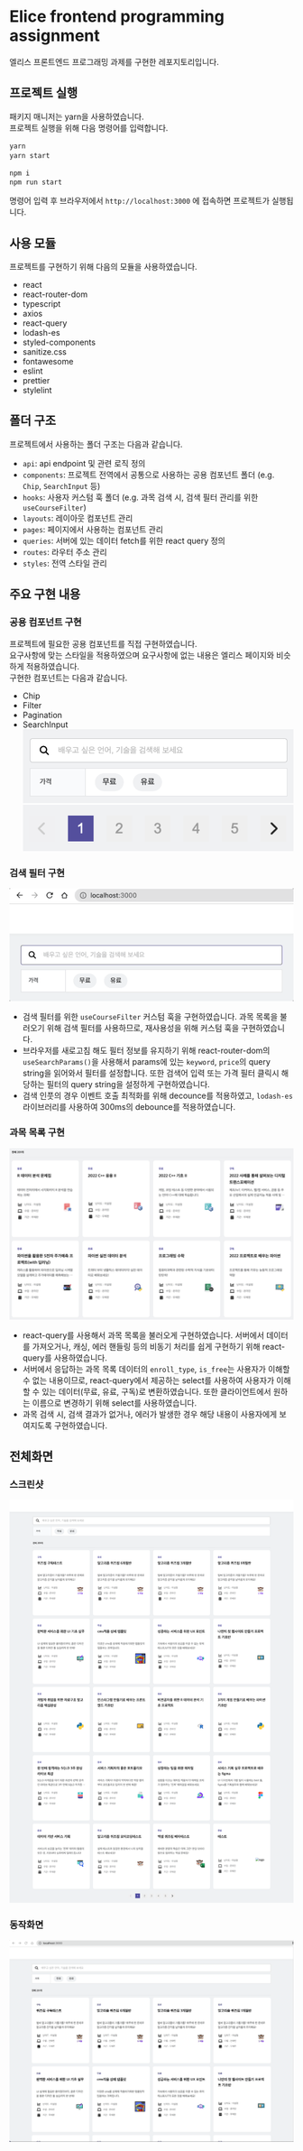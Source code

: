 # Elice frontend programming assignment

엘리스 프론트엔드 프로그래밍 과제를 구현한 레포지토리입니다.

## 프로젝트 실행

패키지 매니저는 yarn을 사용하였습니다.  
프로젝트 실행을 위해 다음 명령어를 입력합니다.

```sh
yarn
yarn start
```

```sh
npm i
npm run start
```

명령어 입력 후 브라우저에서 `http://localhost:3000` 에 접속하면 프로젝트가 실행됩니다.

## 사용 모듈

프로젝트를 구현하기 위해 다음의 모듈을 사용하였습니다.

- react
- react-router-dom
- typescript
- axios
- react-query
- lodash-es
- styled-components
- sanitize.css
- fontawesome
- eslint
- prettier
- stylelint

## 폴더 구조

프로젝트에서 사용하는 폴더 구조는 다음과 같습니다.

- `api`: api endpoint 및 관련 로직 정의
- `components`: 프로젝트 전역에서 공통으로 사용하는 공용 컴포넌트 폴더 (e.g. `Chip`, `SearchInput` 등)
- `hooks`: 사용자 커스텀 훅 폴더 (e.g. 과목 검색 시, 검색 필터 관리를 위한 `useCourseFilter`)
- `layouts`: 레이아웃 컴포넌트 관리
- `pages`: 페이지에서 사용하는 컴포넌트 관리
- `queries`: 서버에 있는 데이터 fetch를 위한 react query 정의
- `routes`: 라우터 주소 관리
- `styles`: 전역 스타일 관리

## 주요 구현 내용

### 공용 컴포넌트 구현

프로젝트에 필요한 공용 컴포넌트를 직접 구현하였습니다.  
요구사항에 맞는 스타일을 적용하였으며 요구사항에 없는 내용은 엘리스 페이지와 비슷하게 적용하였습니다.  
구현한 컴포넌트는 다음과 같습니다.

- Chip
- Filter
- Pagination
- SearchInput
  ![검색 필터](./images/검색%20필터.png)
  ![페이지네이션](./images/페이지네이션.png)

### 검색 필터 구현

![검색 필터 구현](./images/검색%20필터%20구현.gif)

- 검색 필터를 위한 `useCourseFilter` 커스텀 훅을 구현하였습니다. 과목 목록을 불러오기 위해 검색 필터를 사용하므로, 재사용성을 위해 커스텀 훅을 구현하였습니다.
- 브라우저를 새로고침 해도 필터 정보를 유지하기 위해 react-router-dom의 `useSearchParams()`을 사용해서 params에 있는 `keyword`, `price`의 query string을 읽어와서 필터를 설정합니다. 또한 검색어 입력 또는 가격 필터 클릭시 해당하는 필터의 query string을 설정하게 구현하였습니다.
- 검색 인풋의 경우 이벤트 호출 최적화를 위해 decounce를 적용하였고, `lodash-es` 라이브러리를 사용하여 300ms의 debounce를 적용하였습니다.

### 과목 목록 구현

![과목 목록 구현](./images/과목%20목록%20구현.png)

- react-query를 사용해서 과목 목록을 불러오게 구현하였습니다. 서버에서 데이터를 가져오거나, 캐싱, 에러 핸들링 등의 비동기 처리를 쉽게 구현하기 위해 react-query를 사용하였습니다.
- 서버에서 응답하는 과목 목록 데이터의 `enroll_type`, `is_free`는 사용자가 이해할 수 없는 내용이므로, react-query에서 제공하는 select를 사용하여 사용자가 이해할 수 있는 데이터(무료, 유료, 구독)로 변환하였습니다. 또한 클라이언트에서 원하는 이름으로 변경하기 위해 select를 사용하였습니다.
- 과목 검색 시, 검색 결과가 없거나, 에러가 발생한 경우 해당 내용이 사용자에게 보여지도록 구현하였습니다.

## 전체화면

### 스크린샷

![전체 스크린샷](./images/전체%20스크린샷.png)

### 동작화면

![전체 동작 화면](./images/전체%20동작%20화면.gif)
